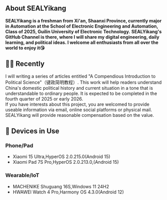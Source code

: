 ## About SEALYikang
**SEALYikang is a freshman from Xi'an, Shaanxi Province, currently major in Automation at the School of Electronic Engineering and Automation, Class of 2025, Guilin University of Electronic Technology.**
**SEALYikang's GitHub Channel is there, where I will share my digital engineering, daily learning, and political ideas. I welcome all enthusiasts from all over the world to enjoy it😘**
## 👨‍💻 Recently
I will writing a series of articles entitled "A Compendious Introduction to Political Science"（键政简明教程）. This work will help readers understand China's domestic political history and current situation in a tone that is understandable to ordinary people. It is expected to be completed in the fourth quarter of 2025 or early 2026.\
If you have interests about this project, you are welcomed to provide useable information via email, online social platforms or physical mail. SEALYikang will provide reasonable compensation based on the value.
## 📱 Devices in Use
### Phone/Pad
- Xiaomi 15 Ultra,HyperOS 2.0.215.0(Android 15)
- Xiaomi Pad 7S Pro,HyperOS 2.0.213.0,(Android 15)
### Wearable/loT
- MACHENIKE Shuguang 16S,Windows 11 24H2
- HWAWEI Watch 4 Pro,Harmony OS 4.3.0(Android 12)
